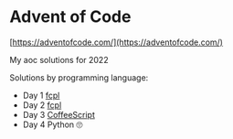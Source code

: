 # Advent of Code

[https://adventofcode.com/](https://adventofcode.com/)

My aoc solutions for 2022

Solutions by programming language:
- Day 1 [fcpl](https://github.com/dmrgn/fcpl)
- Day 2 [fcpl](https://github.com/dmrgn/fcpl)
- Day 3 [CoffeeScript](https://github.com/jashkenas/coffeescript)
- Day 4 Python 🙄
